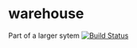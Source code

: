 # warehouse
Part of a larger sytem
[![Build Status](https://travis-ci.com/OkayJosh/warehouse.svg?branch=main)](https://travis-ci.com/OkayJosh/warehouse)
